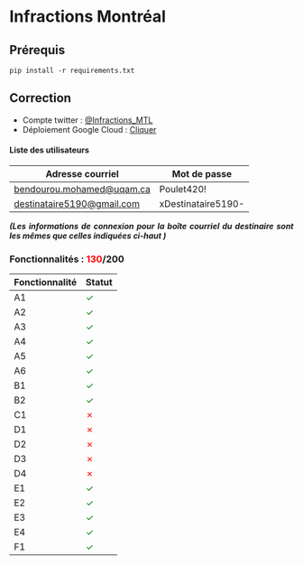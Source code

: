 <script src="https://polyfill.io/v3/polyfill.min.js?features=es6"></script>
<script id="MathJax-script" async src="https://cdn.jsdelivr.net/npm/mathjax@3/es5/tex-mml-chtml.js"></script>

# Infractions Montréal

## Prérequis
`pip install -r requirements.txt`

## Correction 
- Compte twitter : [@Infractions_MTL](https://twitter.com/Infractions_MTL)
- Déploiement Google Cloud : [Cliquer](https://t.co/TLECkN3NWM)

#### Liste des utilisateurs

| Adresse courriel            | Mot de passe       |
|-----------------------------|--------------------|
| bendourou.mohamed@uqam.ca   | Poulet420!         |
| destinataire5190@gmail.com  | xDestinataire5190- |

<p style="text-align: justify; font-style: italic; font-weight: bold">(Les informations de connexion pour la boîte courriel du destinaire sont les mêmes que celles indiquées ci-haut )
</p>

### Fonctionnalités : <span style="color: red;">130</span>/200

| Fonctionnalité | Statut                               |
|----------------|--------------------------------------|
| A1             | <span style="color: green;">✓</span> |
| A2             | <span style="color: green;">✓</span> |
| A3             | <span style="color: green;">✓</span> |
| A4             | <span style="color: green;">✓</span> |
| A5             | <span style="color: green;">✓</span> |
| A6             | <span style="color: green;">✓</span> |
| B1             | <span style="color: green;">✓</span> |
| B2             | <span style="color: green;">✓</span> |
| C1             | <span style="color: red;">✗</span>   |
| D1             | <span style="color: red;">✗</span>   |
| D2             | <span style="color: red;">✗</span>   |
| D3             | <span style="color: red;">✗</span>   |
| D4             | <span style="color: red;">✗</span>   |
| E1             | <span style="color: green;">✓</span> |
| E2             | <span style="color: green;">✓</span> |
| E3             | <span style="color: green;">✓</span> |
| E4             | <span style="color: green;">✓</span> |
| F1             | <span style="color: green;">✓</span> |

